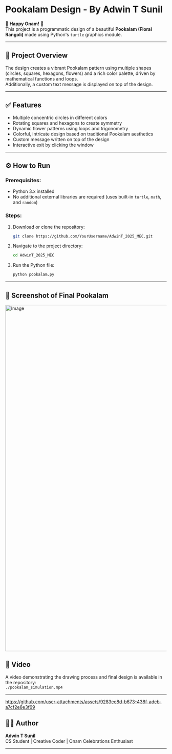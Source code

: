 # Pookalam Design - By Adwin T Sunil

🎉 **Happy Onam!** 🎉  
This project is a programmatic design of a beautiful **Pookalam (Floral Rangoli)** made using Python's `turtle` graphics module.

---

## 🌼 Project Overview

The design creates a vibrant Pookalam pattern using multiple shapes (circles, squares, hexagons, flowers) and a rich color palette, driven by mathematical functions and loops.  
Additionally, a custom text message is displayed on top of the design.

---

## ✅ Features

- Multiple concentric circles in different colors  
- Rotating squares and hexagons to create symmetry  
- Dynamic flower patterns using loops and trigonometry  
- Colorful, intricate design based on traditional Pookalam aesthetics  
- Custom message written on top of the design  
- Interactive exit by clicking the window

---

## ⚙️ How to Run

### Prerequisites:
- Python 3.x installed  
- No additional external libraries are required (uses built-in `turtle`, `math`, and `random`)

### Steps:
1. Download or clone the repository:
    ```bash
    git clone https://github.com/YourUsername/AdwinT_2025_MEC.git
    ```
2. Navigate to the project directory:
    ```bash
    cd AdwinT_2025_MEC
    ```
3. Run the Python file:
    ```bash
    python pookalam.py
    ```

---

## 📸 Screenshot of Final Pookalam
<img width="1920" height="1080" alt="Image" src="https://github.com/user-attachments/assets/6a64f305-b38b-4e14-8097-6556603c292e" />

## 🎥 Video

A video demonstrating the drawing process and final design is available in the repository:  
`./pookalam_simulation.mp4`

---
https://github.com/user-attachments/assets/9283ee8d-b673-438f-adeb-a7cf2e8e3f69


## 🧑‍💻 Author

**Adwin T Sunil**  
CS Student | Creative Coder | Onam Celebrations Enthusiast

---

